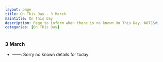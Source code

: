 ```yaml
---
layout: page
title: On This Day - 3 March
maintitle: On This Day
description: Page to inform when there is no known On This Day. NOTE&#58; There may still be comments.
categories: [On This Day]
---
```


### 3 March
* ——: Sorry no known details for today

